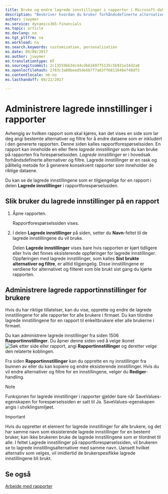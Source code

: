 ```yaml
---
title: Bruke og endre lagrede innstillinger i rapporter | Microsoft-dokumentasjon
description: "Beskriver hvordan du bruker forhåndsdefinerte alternativer og filtre til å tilpasse rapporter og generere riktige data."
author: jswymer
ms.service: dynamics365-financials
ms.topic: article
ms.devlang: na
ms.tgt_pltfrm: na
ms.workload: na
ms.search.keywords: customization, personalization
ms.date: 09/08/2017
ms.author: jswymer
ms.translationtype: HT
ms.sourcegitcommit: 2c13559bb3dc44cdb61697f5135c5b931e34d2a8
ms.openlocfilehash: 2783c3a80beed5de6b7f7a63ff6811648ef48df3
ms.contentlocale: nb-no
ms.lasthandoff: 09/22/2017

---
```

# <a name="managing-saved-settings-on-reports"></a>Administrere lagrede innstillinger i rapporter
Avhengig av hvilken rapport som skal kjøres, kan det vises en side som lar deg angi bestemte alternativer og filtre for å endre dataene som er inkludert i den genererte rapporten. Denne siden kalles rapportforespørselssiden. En rapport kan inneholde en eller flere *lagrede innstillinger* som du kan bruke på rapporten fra forespørselssiden. *Lagrede innstillinger* er i hovedsak forhåndsdefinerte alternativer og filtre. Lagrede innstillinger er en rask og pålitelig metode for å generere konsekvent rapporter som inneholder de riktige dataene.

Du kan se de lagrede innstillingene som er tilgjengelige for en rapport i delen **Lagrede innstillinger** i rapportforespørselssiden.  

## <a name="to-apply-saved-settings-to-a-report"></a>Slik bruker du lagrede innstillinger på en rapport
1. Åpne rapporten.

   Rapportforespørselssiden vises.    
2. I delen **Lagrede innstillinger** på siden, setter du **Navn**-feltet til de lagrede innstillingene du vil bruke.

   Delen **Lagrede innstillinger** vises bare hvis rapporten er kjørt tidligere eller hvis det finnes eksisterende oppføringer for lagrede innstillinger. Oppføringen med lagrede innstillinger, som kalles **Sist brukte alternativer og filtre**, er alltid tilgjengelig. Disse innstillingene er verdiene for alternativet og filteret som ble brukt sist gang du kjørte rapporten.

## <a name="administer-saved-report-settings-for-users"></a>Administrere lagrede rapportinnstillinger for brukere
Hvis du har riktige tillatelser, kan du vise, opprette og endre de lagrede innstillingene for alle rapporter for alle brukere i firmaet. Du kan tilordne lagrede innstillingene for en rapport til enkeltbrukere eller alle brukerne i firmaet.

Du kan administrere lagrede innstillinger fra siden 1506 **Rapportinnstillinger**. Du åpner denne siden ved å velge ikonet ![Søk etter side eller rapport](media/ui-search/search_small.png "Ikonet Søk etter side eller rapport"), angi **Rapportinnstillinger** og deretter velge den relaterte koblingen.

Fra siden **Rapportinnstillinger** kan du opprette en ny innstillinger fra bunnen av eller du kan kopiere og endre eksisterende innstillinger. Hvis du vil endre alternativer og filtre for en innstillingene, velger du **Rediger**-handling.

> [!NOTE]
> Funksjonen for lagrede innstillinger i rapporter gjelder bare når SaveValues-egenskapen for forespørselssiden er satt til Ja. SaveValues-egenskapen angis i utviklingsmiljøet.  

> [!Important]
> Hvis du oppretter et element for lagrede innstillinger for alle brukere, og det har samme navn som eksisterende lagrede innstillinger for en bestemt bruker, kan ikke brukeren bruke de lagrede innstillingene som er tilordnet til alle.  I feltet Lagrede innstillinger på rapportforespørselssiden, vil brukeren se to lagrede innstillingsalternativer med samme navn. Uansett hvilket alternativ som velges, vil imidlertid de brukerspesifikke lagrede innstillingene bli brukt.

## <a name="see-also"></a>Se også
[Arbeide med rapporter](ui-work-report.md)  

